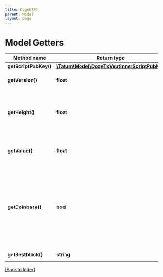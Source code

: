 ```yaml
---
title: DogeUTXO
parent: Model
layout: page
---
```


# Model Getters

Method name | Return type | Description | Notes
------------ | ------------- | ------------- | -------------
**getScriptPubKey()** | [**\Tatum\Model\DogeTxVoutInnerScriptPubKey**](DogeTxVoutInnerScriptPubKey.md) |  | [optional]
**getVersion()** | **float** | The version of the transaction | [optional]
**getHeight()** | **float** | The height (number) of the block where the transaction is included in | [optional]
**getValue()** | **float** | The amount of the UTXO (in 1/1000000 DOGE) | [optional]
**getCoinbase()** | **bool** | If set to "true", the transaction is a coinbase transaction (a transaction created by a Bitcoin miner to collect their reward) | [optional]
**getBestblock()** | **string** | The block hash | [optional]

[[Back to Index]](../index.md)
